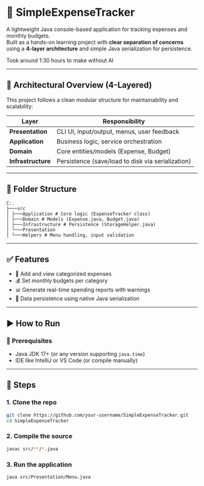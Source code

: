 # 💸 SimpleExpenseTracker

A lightweight Java console-based application for tracking expenses and monthly budgets.  
Built as a hands-on learning project with **clear separation of concerns** using a **4-layer architecture** and simple Java serialization for persistence.

Took around 1:30 hours to make without AI

---

## 🧱 Architectural Overview (4-Layered)

This project follows a clean modular structure for maintainability and scalability:

| Layer            | Responsibility                                      |
|------------------|-----------------------------------------------------|
| **Presentation** | CLI UI, input/output, menus, user feedback          |
| **Application**  | Business logic, service orchestration               |
| **Domain**       | Core entities/models (Expense, Budget)              |
| **Infrastructure** | Persistence (save/load to disk via serialization) |

---

## 📂 Folder Structure
    C:.
    ├───src
    │ ├───Application # Core logic (ExpenseTracker class)
    │ ├───Domain # Models (Expense.java, Budget.java)
    │ ├───Infrastructure # Persistence (StorageHelper.java)
    │ └───Presentation
    │ └───Helpers # Menu handling, input validation

---

## ✅ Features

- 🧾 Add and view categorized expenses
- 💰 Set monthly budgets per category
- 📊 Generate real-time spending reports with warnings
- 💾 Data persistence using native Java serialization

---

## ▶️ How to Run

### 🔧 Prerequisites
- Java JDK 17+ (or any version supporting `java.time`)
- IDE like IntelliJ or VS Code (or compile manually)

---

## 🚀 Steps

### 1. Clone the repo

```bash
git clone https://github.com/your-username/SimpleExpenseTracker.git
cd SimpleExpenseTracker
```

### 2. Compile the source

```bash
javac src/**/*.java
```


### 3. Run the application 
```bash
java src/Presentation/Menu.java
```